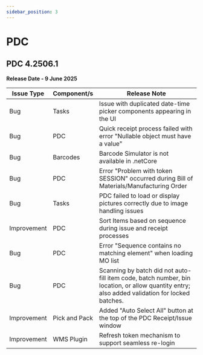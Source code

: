 ```yaml
---
sidebar_position: 3
---
```


# PDC

## PDC 4.2506.1

**Release Date - 9 June 2025**

| Issue Type | Component/s | Release Note |
| --- | --- | --- |
| Bug | Tasks | Issue with duplicated date-time picker components appearing in the UI |
| Bug | PDC | Quick receipt process failed with error "Nullable object must have a value"  |
| Bug | Barcodes | Barcode Simulator is not available in .netCore |
| Bug | PDC |  Error "Problem with token SESSION" occurred during Bill of Materials/Manufacturing Order |
| Bug | Tasks | PDC failed to load or display pictures correctly due to image handling issues |
| Improvement | PDC | Sort Items based on sequence during issue and receipt processes |
| Bug | PDC | Error "Sequence contains no matching element" when loading MO list |
| Bug | PDC | Scanning by batch did not auto-fill item code, batch number, bin location, or allow quantity entry; also added validation for locked batches. |
| Improvement | Pick and Pack | Added "Auto Select All" button at the top of the PDC Receipt/Issue window |
| Improvement | WMS Plugin |  Refresh token mechanism to support seamless re-login |
